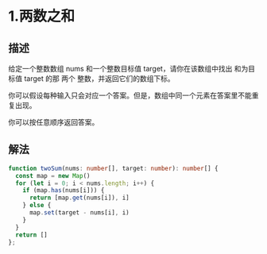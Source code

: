 # 1.两数之和

## 描述

给定一个整数数组 nums 和一个整数目标值 target，请你在该数组中找出 和为目标值 target  的那 两个 整数，并返回它们的数组下标。

你可以假设每种输入只会对应一个答案。但是，数组中同一个元素在答案里不能重复出现。

你可以按任意顺序返回答案。

## 解法

```ts
function twoSum(nums: number[], target: number): number[] {
  const map = new Map()
  for (let i = 0; i < nums.length; i++) {
    if (map.has(nums[i])) {
      return [map.get(nums[i]), i]
    } else {
      map.set(target - nums[i], i)
    }
  }
  return []
};

```
